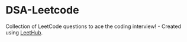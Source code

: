# DSA-Leetcode
Collection of LeetCode questions to ace the coding interview! - Created using [LeetHub](https://github.com/QasimWani/LeetHub).
